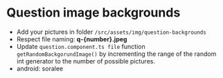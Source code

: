 
# Question image backgrounds
- Add your pictures in folder `/src/assets/img/question-backgrounds`
- Respect file naming: **q-{number}.jpeg**
- Update `question.component.ts file` function `getRandomBackgorundImage()` by incrementing the range of the random int generator to the number of possible pictures.
- android: soralee